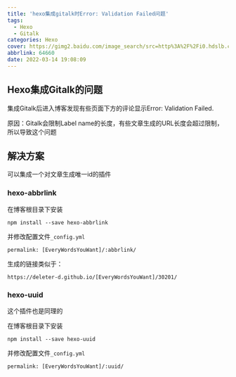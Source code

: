 ```yaml
---
title: 'hexo集成gitalk时Error: Validation Failed问题'
tags:
  - Hexo
  - Gitalk
categories: Hexo
cover: https://gimg2.baidu.com/image_search/src=http%3A%2F%2Fi0.hdslb.com%2Fbfs%2Farticle%2Fb32faf6317f7d3d225a866b7e2c4823dcaff7b50.jpg&refer=http%3A%2F%2Fi0.hdslb.com&app=2002&size=f9999,10000&q=a80&n=0&g=0n&fmt=auto?sec=1649848692&t=59070cc0a222e2d4a5ed8f2abe0f602c
abbrlink: 64660
date: 2022-03-14 19:08:09
---
```


## Hexo集成Gitalk的问题

集成Gitalk后进入博客发现有些页面下方的评论显示Error: Validation Failed.

原因：Gitalk会限制Label name的长度，有些文章生成的URL长度会超过限制，所以导致这个问题

## 解决方案

可以集成一个对文章生成唯一id的插件

### hexo-abbrlink

在博客根目录下安装

```shell
npm install --save hexo-abbrlink
```

并修改配置文件`_config.yml`

```shell
permalink: [EveryWordsYouWant]/:abbrlink/
```

生成的链接类似于：

```
https://deleter-d.github.io/[EveryWordsYouWant]/30201/
```

### hexo-uuid

这个插件也是同理的

在博客根目录下安装

```shell
npm install --save hexo-uuid
```

并修改配置文件`_config.yml`

```shell
permalink: [EveryWordsYouWant]/:uuid/
```

